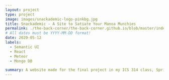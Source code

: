 ```yaml
---
layout: project
type: project
image: images/snackademic-logo-pinkbg.jpg
title: Snackademic - A Site to Satiate Your Manoa Munchies
permalink: ./the-back-corner/the-back-corner.github.io/blob/master/index.md
# All dates must be YYYY-MM-DD format!
date: 2020-05-12
labels:
  - Semantic UI
  - React
  - Meteor
  - Mongo DB

summary: A website made for the final project in my ICS 314 class, Spring 2020.
---
```

